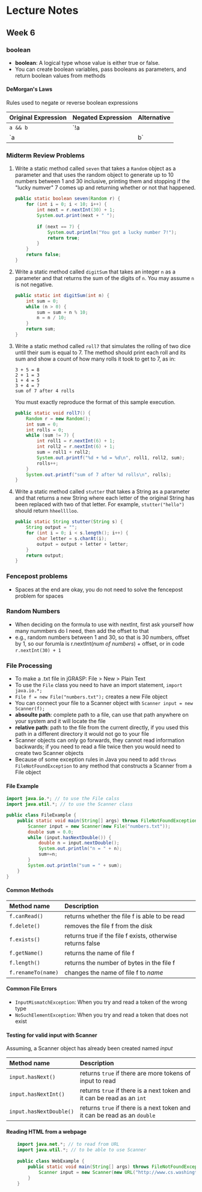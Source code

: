 # Lecture Notes
## Week 6

### boolean
* __boolean__: A logical type whose value is either true or false.
* You can create boolean variables, pass booleans as parameters, and return boolean values from methods

#### DeMorgan's Laws
Rules used to negate or reverse boolean expressions

| __Original Expression__ | __Negated Expression__ | __Alternative__ |
| :--- | :--- | :--- |
| `a && b` | `!a || !b` | `!(a && b)` |
| `a || b` | `!a && !b` | `!(a || b)` |

### Midterm Review Problems

1. Write a static method called `seven` that takes a `Random` object as a parameter and that uses the random object to generate up to 10 numbers between 1 and 30 inclusive, printing them and stopping if the "lucky numver" 7 comes up and returning whether or not that happened.

    ```java
    public static boolean seven(Random r) {
        for (int i = 0; i < 10; i++) {
            int next = r.nextInt(30) + 1;
            System.out.print(next + " ");
            
            if (next == 7) {
                System.out.println("You got a lucky number 7!");
                return true;
            }
        }
        return false;
    }
    ```

2. Write a static method called `digitSum` that takes an integer `n` as a parameter and that returns the sum of the digits of `n`. You may assume `n` is not negative.

    ```java
    public static int digitSum(int n) {
        int sum = 0;  
        while (n > 0) {
            sum = sum + n % 10;
            n = n / 10;
        }
        return sum;
    }
    ```

3. Write a static method called `roll7` that simulates the rolling of two dice until their sum is equal to 7. The method should print each roll and its sum and show a count of how many rolls it took to get to 7, as in:
    
    ```
    3 + 5 = 8
    2 + 1 = 3
    1 + 4 = 5
    3 + 4 = 7
    sum of 7 after 4 rolls
    ```
    
    You must exactly reproduce the format of this sample execution.
    
    ```java
    public static void roll7() {
        Random r = new Random();
        int sum = 0;
        int rolls = 0;   
        while (sum != 7) {
            int roll1 = r.nextInt(6) + 1;
            int roll2 = r.nextInt(6) + 1;
            sum = roll1 + roll2;
            System.out.printf("%d + %d = %d\n", roll1, roll2, sum);
            rolls++;
        }
        System.out.printf("sum of 7 after %d rolls\n", rolls);
    }
    ```

3. Write a static method called `stutter` that takes a String as a parameter and that returns a new String where each letter of the original String has been replaced with two of that letter. For example, `stutter("hello")` should return `hheelllloo`.

    ```java
    public static String stutter(String s) {
        String output = "";
        for (int i = 0; i < s.length(); i++) {
            char letter = s.charAt(i);
            output = output + letter + letter;
        }
        return output;
    }
    ```
    
### Fencepost problems
* Spaces at the end are okay, you do not need to solve the fencepost problem for spaces
    
### Random Numbers
* When deciding on the formula to use with nextInt, first ask yourself how many nummbers do I need, then add the offset to that
 * e.g., random numbers between 1 and 30, so that is 30 numbers, offset by 1, so our forumla is r.nextInt(_num of numbers_) + offset, or in code `r.nextInt(30) + 1`

### File Processing
* To make a .txt file in jGRASP: File > New > Plain Text
* To use the `File` class you need to have an import statement, `import java.io.*;`
* `File f = new File("numbers.txt");` creates a new File object
* You can connect your file to a Scanner object with `Scanner input = new Scanner(f);`
* __absoulte path__: complete path to a file, can use that path anywhere on your system and it will locate the file
* __relative path__: path to the file from the current directly, if you used this path in a different directory it would not go to your file
* Scanner objects can only go forwards, they cannot read information backwards; if you need to read a file twice then you would need to create two Scanner objects
* Because of some exception rules in Java you need to add `throws FileNotFoundException` to any method that constructs a Scanner from a File object

#### File Example

```java
import java.io.*; // to use the File calss
import java.util.*; // to use the Scanner class

public class FileExample {
    public static void main(String[] args) throws FileNotFoundException {
        Scanner input = new Scanner(new File("numbers.txt"));
        double sum = 0.0;
        while (input.hasNextDouble()) {
            double n = input.nextDouble();
            System.out.println("n = " + n);
            sum+=n;
        }
        System.out.println("sum = " + sum);
    }
}
```

#### Common Methods

| __Method name__ | __Description__ |
| :--- | :--- |
| `f.canRead()` | returns whether the file f is able to be read |
| `f.delete()` | removes the file f from the disk |
| `f.exists()` | returns true if the file f exists, otherwise returns false |
| `f.getName()` | returns the name of file f |
| `f.length()` | returns the number of bytes in the file f |
| `f.renameTo(name)` | changes the name of file f to _name_ |

#### Common File Errors
* `InputMismatchException`: When you try and read a token of the wrong type
* `NoSuchElementException`: When you try and read a token that does not exist

#### Testing for valid input with Scanner
Assuming, a Scanner object has already been created named _input_

| __Method name__ | __Description__ |
| :--- | :--- |
| `input.hasNext()` | returns `true` if there are more tokens of input to read |
| `input.hasNextInt()` | returns `true` if there is a next token and it can be read as an `int` |
| `input.hasNextDouble()` | returns `true` if there is a next token and it can be read as an `double` |

#### Reading HTML from a webpage

```java
    import java.net.*; // to read from URL
    import java.util.*; // to be able to use Scanner
    
    public class WebExample {
        public static void main(String[] args) throws FileNotFoundException {
            Scanner input = new Scanner(new URL("http://www.cs.washington.edu/").openStream());
        }
    }
```

